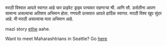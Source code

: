 मराठी विश्वात आपले स्वागत आहे 
चार प्राइवेट ड्राइव पत्त्यावर राहणार्‍या श्री. आणि सौ. डर्सलीना आपण सामान्य असल्याचा अतिशय अभिमान होता.
गणपती उत्सवात आपले हार्दिक स्वागत.
मराठी विश्व खुप सुंदर आहे.
मी मराठी असल्याचा मला अभिमान आहे.

mazi story [ethe](mi_marathi/mi_marathi.md)  aahe.

Want to meet Maharashtrians in Seattle? Go [here](seattle/seattle.md)
